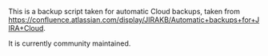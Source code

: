 This is a backup script taken for automatic Cloud backups, taken from https://confluence.atlassian.com/display/JIRAKB/Automatic+backups+for+JIRA+Cloud.

It is currently community maintained.